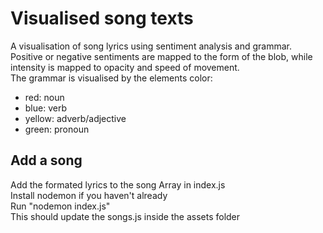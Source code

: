 # Visualised song texts
A visualisation of song lyrics using sentiment analysis and grammar. </br>
Positive or negative sentiments are mapped to the form of the blob, while intensity is mapped to opacity and speed of movement. </br>
The grammar is visualised by the elements color:
- red: noun
- blue: verb
- yellow: adverb/adjective
- green: pronoun

## Add a song
Add the formated lyrics to the song Array in index.js </br>
Install nodemon if you haven't already </br>
Run "nodemon index.js" </br>
This should update the songs.js inside the assets folder

